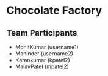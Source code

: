 # Chocolate Factory

## Team Participants

* MohitKumar (username1)
* Maninder (username2)
* Karankumar (kpatel2)
* MalavPatel (mpatel2)